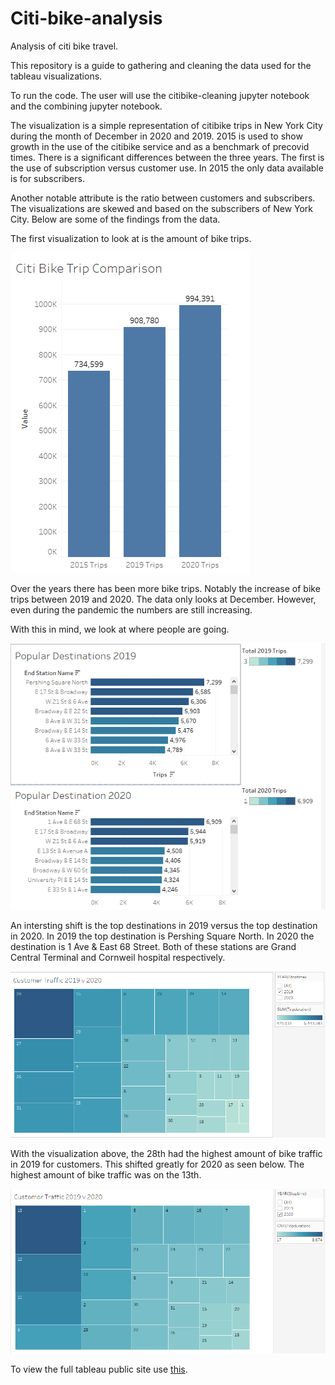 # Citi-bike-analysis

Analysis of citi bike travel.

This repository is a guide to gathering and cleaning the data used for the tableau visualizations.

To run the code. The user will use the citibike-cleaning jupyter notebook and the combining jupyter notebook.

The visualization is a simple representation of citibike trips in New York City during the month of December in 2020 and 2019. 2015 is used to show growth in the use of the citibike service and as a benchmark of precovid times. There is a significant differences between the three years. The first is the use of subscription versus customer use. In 2015 the only data available is for subscribers.

Another notable attribute is the ratio between customers and subscribers. The visualizations are skewed and based on the subscribers of New York City. Below are some of the findings from the data.

The first visualization to look at is the amount of bike trips.

![amountoftrips](images/ComparisonOverYears.png)

Over the years there has been more bike trips. Notably the increase of bike trips between 2019 and 2020. The data only looks at December. However, even during the pandemic the numbers are still increasing.

With this in mind, we look at where people are going.

![populardestination](images/popular_destinations.png)

An intersting shift is the top destinations in 2019 versus the top destination in 2020. In 2019 the top destination is Pershing Square North. In 2020 the destination is 1 Ave & East 68 Street. Both of these stations are Grand Central Terminal and Cornweil hospital respectively.

![foottraffic](images/foottraffic.png)

With the visualization above, the 28th had the highest amount of bike traffic in 2019 for customers. This shifted greatly for 2020 as seen below. The highest amount of bike traffic was on the 13th.

![foottraffic2020](images/biketraffic.png)

To view the full tableau public site use [this](https://public.tableau.com/profile/kevin.lam2321#!/vizhome/TheMostWonderfulTimeoftheyear/TimeoftheYear?publish=yes).